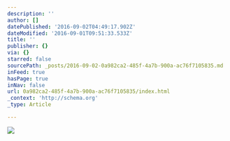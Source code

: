 ```yaml
---
description: ''
author: []
datePublished: '2016-09-02T04:49:17.902Z'
dateModified: '2016-09-01T09:51:33.533Z'
title: ''
publisher: {}
via: {}
starred: false
sourcePath: _posts/2016-09-02-0a982ca2-485f-4a7b-900a-ac76f7105835.md
inFeed: true
hasPage: true
inNav: false
url: 0a982ca2-485f-4a7b-900a-ac76f7105835/index.html
_context: 'http://schema.org'
_type: Article

---
```

![](https://the-grid-user-content.s3-us-west-2.amazonaws.com/ad648f41-a4a7-4acd-b60c-765623f55b71.jpg)